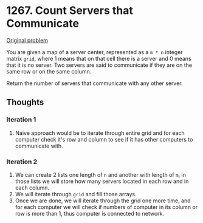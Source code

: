 # 1267. Count Servers that Communicate

[Original problem](https://leetcode.com/problems/minimum-time-visiting-all-points/)

You are given a map of a server center, represented as a `m * n` integer matrix `grid`, where 1 means that on that cell there is a server and 0 means that it is no server. Two servers are said to communicate if they are on the same row or on the same column.

Return the number of servers that communicate with any other server.

## Thoughts

### Iteration 1

1. Naive approach would be to iterate through entire grid and for each computer check it's row and column to see if it has other computers to communicate with.

### Iteration 2
1. We can create 2 lists one length of `n` and another with length of `m`, in those lists we will store how many servers located in each row and in each column.
2. We will iterate through `grid` and fill those arrays. 
3. Once we are done, we will iterate through the grid one more time, and for each computer we will check if numbers of computer in its column or row is more than 1, thus computer is connected to network.